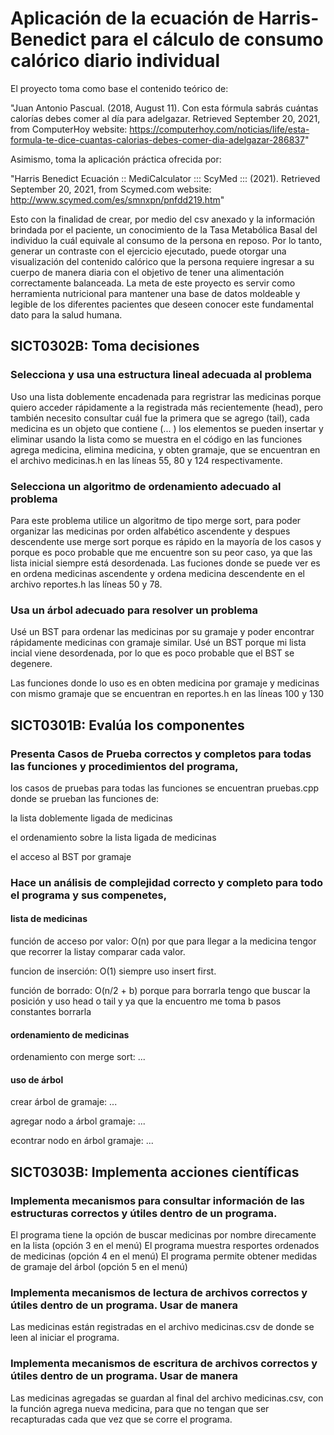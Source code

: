 # Aplicación de la ecuación de Harris-Benedict para el cálculo de consumo calórico diario individual
El proyecto toma como base el contenido teórico de: 

"Juan Antonio Pascual. (2018, August 11). Con esta fórmula sabrás cuántas calorías debes comer al día para adelgazar. Retrieved September 20, 2021, from ComputerHoy website: https://computerhoy.com/noticias/life/esta-formula-te-dice-cuantas-calorias-debes-comer-dia-adelgazar-286837" 

Asimismo, toma la aplicación práctica ofrecida por:

"Harris Benedict Ecuación :: MediCalculator ::: ScyMed ::: (2021). Retrieved September 20, 2021, from Scymed.com website: http://www.scymed.com/es/smnxpn/pnfdd219.htm"

Esto con la finalidad de crear, por medio del csv anexado y la información brindada por el paciente, un conocimiento de la Tasa Metabólica Basal del individuo la cuál equivale al consumo de la persona en reposo. Por lo tanto, generar un contraste con el ejercicio ejecutado, puede otorgar una visualización del contenido calórico que la persona requiere ingresar a su cuerpo de manera diaria con el objetivo de tener una alimentación correctamente balanceada. La meta de este proyecto es servir como herramienta nutricional para mantener una base de datos moldeable y legible de los diferentes pacientes que deseen conocer este fundamental dato para la salud humana. 

## SICT0302B: Toma decisiones 

### Selecciona y usa una estructura lineal adecuada al problema

Uso una lista doblemente encadenada para regristrar las medicinas porque quiero acceder rápidamente a la registrada más recientemente (head), 
pero también necesito consultar cuál fue la primera que se agrego (tail), cada medicina es un objeto que contiene (...   ) 
los elementos se pueden insertar y eliminar usando la lista como se muestra en el código en las funciones 
agrega medicina, elimina medicina, y obten gramaje, que se encuentran en el archivo medicinas.h en las líneas 55, 80 y 124 respectivamente.


### Selecciona un algoritmo de ordenamiento adecuado al problema

Para este problema utilice un algoritmo de tipo merge sort, para poder organizar las medicinas por orden alfabético ascendente y despues descendente
use merge sort porque es rápido en la mayoría de los casos y porque es poco probable que me encuentre son su peor caso, ya que las lista inicial siempre está desordenada.
Las fuciones donde se puede ver es en ordena medicinas ascendente y ordena medicina descendente en el archivo reportes.h las líneas 50 y 78.

### Usa un árbol adecuado para resolver un problema

Usé un BST para ordenar las medicinas por su gramaje y poder encontrar rápidamente medicinas con gramaje similar.
Usé un BST porque mi lista incial viene desordenada, por lo que es poco probable que el BST se degenere. 

Las funciones donde lo uso es en obten medicina por gramaje  y  medicinas con mismo gramaje que se encuentran en reportes.h en 
las líneas 100 y 130

## SICT0301B: Evalúa los componentes

### Presenta Casos de Prueba correctos y completos para todas las funciones y procedimientos del programa,

los casos de pruebas para todas las funciones se encuentran pruebas.cpp donde se prueban las funciones de: 

la lista doblemente ligada de medicinas

el ordenamiento sobre la lista ligada de medicinas

el acceso al BST por gramaje

### Hace un análisis de complejidad correcto y completo para todo el programa y sus compenetes,

#### lista de medicinas

función de acceso por valor: O(n) por que para llegar a la medicina tengor que recorrer la listay comparar cada valor.

funcion de inserción: O(1) siempre uso insert first.

función de borrado: O(n/2 + b) porque para borrarla tengo que buscar la posición y uso head o tail y ya que la encuentro me toma b pasos constantes borrarla 

#### ordenamiento de medicinas

ordenamiento con merge sort: ...

#### uso de árbol

crear árbol de gramaje: ...

agregar nodo a árbol gramaje: ...

econtrar nodo en árbol gramaje: ...

## SICT0303B: Implementa acciones científicas 

### Implementa mecanismos para consultar información de las estructuras correctos y útiles dentro de un programa.

El programa tiene la opción de buscar medicinas por nombre direcamente en la lista (opción 3 en el menú)
El programa muestra resportes ordenados de medicinas (opción 4 en el menú)
El programa permite obtener medidas de gramaje del árbol (opción 5 en el menú)

### Implementa mecanismos de lectura de archivos correctos y útiles dentro de un programa. Usar de manera
Las medicinas están registradas en el archivo medicinas.csv de donde se leen al iniciar el programa.

### Implementa mecanismos de escritura de archivos correctos y útiles dentro de un programa. Usar de manera
Las medicinas agregadas se guardan al final del archivo medicinas.csv, con la función agrega nueva medicina, para que no tengan que ser recapturadas cada que vez que se corre el programa.

